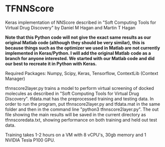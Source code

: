 # TFNNScore
Keras implementation of NNScore described in "Soft Computing Tools for Virtual Drug Discovery" by Daniel M Hagan and Martin T Hagan

**Note that this Python code will not give the exact same results as our original Matlab code (although they should be very similar), this is** **because things such as the optimizer we used in Matlab are not currently implemented in Keras/Python. I will add the original Matlab** **code as a branch for anyone interested. We started with our Matlab code and did our best to recreate it in Python with Keras.**

Required Packages:
Numpy,
Scipy,
Keras,
Tensorflow,
ContextLib (Context Manager)

tfnnscore2layer.py trains a model to perform virtual screening of docked molecules as described in "Soft Computing Tools for Virtual Drug Discovery". tfdata.mat has the preprocessed training and testing data. In order to run the program, put tfnnscore2layer.py and tfdata.mat in the same folder and then in the command line "python3 tfnnscore2layer.py". 
The out file showing the main results will be saved in the current directory as tfnnscoredata.txt, showing performance on both training and held out test data. 

Training takes 1-2 hours on a VM with 8 vCPU's, 30gb memory and 1 NVIDIA Tesla P100 GPU.
